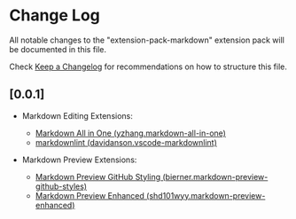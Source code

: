 # Change Log

All notable changes to the "extension-pack-markdown" extension pack will be documented in this file.

Check [Keep a Changelog](http://keepachangelog.com/) for recommendations on how to structure this file.

## [0.0.1]

- Markdown Editing Extensions:
  - [Markdown All in One (yzhang.markdown-all-in-one)](https://marketplace.visualstudio.com/items?itemName=yzhang.markdown-all-in-one)
  - [markdownlint (davidanson.vscode-markdownlint)](https://marketplace.visualstudio.com/items?itemName=davidanson.vscode-markdownlint)

- Markdown Preview Extensions:
  - [Markdown Preview GitHub Styling (bierner.markdown-preview-github-styles)](https://marketplace.visualstudio.com/items?itemName=bierner.markdown-preview-github-styles)
  - [Markdown Preview Enhanced (shd101wyy.markdown-preview-enhanced)](https://marketplace.visualstudio.com/items?itemName=shd101wyy.markdown-preview-enhanced)
